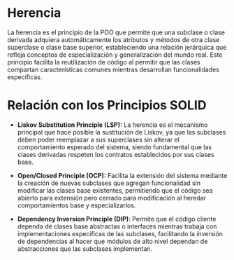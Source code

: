 # Herencia

La herencia es el principio de la POO que permite que una subclase o clase derivada adquiera automáticamente los atributos y métodos de otra clase superclase o clase base superior, estableciendo una relación jerárquica que refleja conceptos de especialización y generalización del mundo real. Este principio facilita la reutilización de código al permitir que las clases compartan características comunes mientras desarrollan funcionalidades específicas.

# Relación con los Principios SOLID

+ **Liskov Substitution Principle (LSP):** La herencia es el mecanismo principal que hace posible la sustitución de Liskov, ya que las subclases deben poder reemplazar a sus superclases sin alterar el comportamiento esperado del sistema, siendo fundamental que las clases derivadas respeten los contratos establecidos por sus clases base.

+ **Open/Closed Principle (OCP):** Facilita la extensión del sistema mediante la creación de nuevas subclases que agregan funcionalidad sin modificar las clases base existentes, permitiendo que el código sea abierto para extensión pero cerrado para modificación al heredar comportamientos base y especializarlos.

+ **Dependency Inversion Principle (DIP)**: Permite que el código cliente dependa de clases base abstractas o interfaces mientras trabaja con implementaciones específicas de las subclases, facilitando la inversión de dependencias al hacer que módulos de alto nivel dependan de abstracciones que las subclases implementan.

